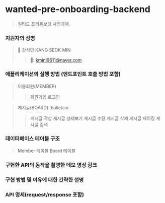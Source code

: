 # wanted-pre-onboarding-backend
>원티드 프리온보딩 사전과제.
### 지원자의 성명
  > 🧑 강석민 KANG SEOK MIN
  >> 📧: kmini9611@naver.com

### 애플리케이션의 실행 방법 (엔드포인트 호출 방법 포함)
> 이용회원(MEMBER)
>> 회원가입 
>> 로그인

> 게시글(BOARD) :bulletain:
>> 게시글 작성
>> 게시글 상세보기
>> 게시글 수정
>> 게시글 삭제
>> 게시글 페이징
>> 게시글 검색
### 데이터베이스 테이블 구조 
>Member 테이블
>Board 테이블
### 구현한 API의 동작을 촬영한 데모 영상 링크
>
### 구현 방법 및 이유에 대한 간략한 설명
>
### API 명세(request/response 포함)
>

